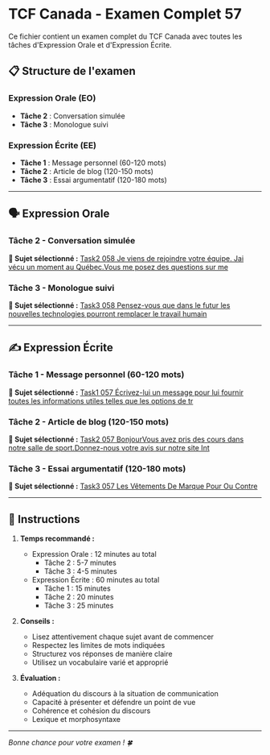 # TCF Canada - Examen Complet 57

Ce fichier contient un examen complet du TCF Canada avec toutes les tâches d'Expression Orale et d'Expression Écrite.

## 📋 Structure de l'examen

### Expression Orale (EO)
- **Tâche 2** : Conversation simulée
- **Tâche 3** : Monologue suivi

### Expression Écrite (EE)  
- **Tâche 1** : Message personnel (60-120 mots)
- **Tâche 2** : Article de blog (120-150 mots)
- **Tâche 3** : Essai argumentatif (120-180 mots)

---

## 🗣️ Expression Orale

### Tâche 2 - Conversation simulée

**📄 Sujet sélectionné :** [Task2 058 Je viens de rejoindre votre équipe. Jai vécu un moment au Québec.Vous me posez des questions sur me](tcf_canada/eo/task2/task2_058_Je_viens_de_rejoindre_votre_équipe._Jai_vécu_un_moment_au_Québec.Vous_me_posez_des_questions_sur_me.md)

### Tâche 3 - Monologue suivi

**📄 Sujet sélectionné :** [Task3 058 Pensez-vous que dans le futur les nouvelles technologies pourront remplacer le travail humain](tcf_canada/eo/task3/task3_058_Pensez-vous_que_dans_le_futur_les_nouvelles_technologies_pourront_remplacer_le_travail_humain.md)

---

## ✍️ Expression Écrite

### Tâche 1 - Message personnel (60-120 mots)

**📄 Sujet sélectionné :** [Task1 057 Écrivez-lui un message pour lui fournir toutes les informations utiles telles que les options de tr](tcf_canada/ee/task1/task1_057_Écrivez-lui_un_message_pour_lui_fournir_toutes_les_informations_utiles_telles_que_les_options_de_tr.md)

### Tâche 2 - Article de blog (120-150 mots)

**📄 Sujet sélectionné :** [Task2 057 BonjourVous avez pris des cours dans notre salle de sport.Donnez-nous votre avis sur notre site Int](tcf_canada/ee/task2/task2_057_BonjourVous_avez_pris_des_cours_dans_notre_salle_de_sport.Donnez-nous_votre_avis_sur_notre_site_Int.md)

### Tâche 3 - Essai argumentatif (120-180 mots)

**📄 Sujet sélectionné :** [Task3 057 Les Vêtements De Marque Pour Ou Contre](tcf_canada/ee/task3/task3_057_Les_Vêtements_De_Marque_Pour_Ou_Contre.md)

---

## 📝 Instructions

1. **Temps recommandé :**
   - Expression Orale : 12 minutes au total
     - Tâche 2 : 5-7 minutes
     - Tâche 3 : 4-5 minutes
   - Expression Écrite : 60 minutes au total
     - Tâche 1 : 15 minutes
     - Tâche 2 : 20 minutes  
     - Tâche 3 : 25 minutes

2. **Conseils :**
   - Lisez attentivement chaque sujet avant de commencer
   - Respectez les limites de mots indiquées
   - Structurez vos réponses de manière claire
   - Utilisez un vocabulaire varié et approprié

3. **Évaluation :**
   - Adéquation du discours à la situation de communication
   - Capacité à présenter et défendre un point de vue
   - Cohérence et cohésion du discours
   - Lexique et morphosyntaxe

---

*Bonne chance pour votre examen ! 🍀*
